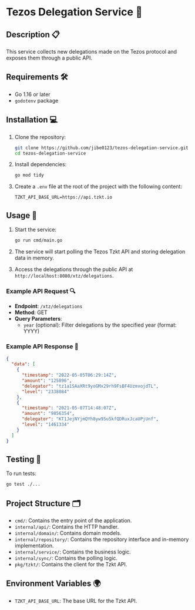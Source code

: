 # Tezos Delegation Service 🚀

## Description 📋

This service collects new delegations made on the Tezos protocol and exposes them through a public API.

## Requirements 🛠️

- Go 1.16 or later
- `godotenv` package

## Installation 💻

1. Clone the repository:
   ```sh
   git clone https://github.com/jibe0123/tezos-delegation-service.git
   cd tezos-delegation-service
   ```

2. Install dependencies:
   ```sh
   go mod tidy
   ```

3. Create a `.env` file at the root of the project with the following content:
   ```plaintext
   TZKT_API_BASE_URL=https://api.tzkt.io
   ```

## Usage 🚀

1. Start the service:
   ```sh
   go run cmd/main.go
   ```

2. The service will start polling the Tezos Tzkt API and storing delegation data in memory.

3. Access the delegations through the public API at `http://localhost:8080/xtz/delegations`.

### Example API Request 🔍

- **Endpoint**: `/xtz/delegations`
- **Method**: GET
- **Query Parameters**:
    - `year` (optional): Filter delegations by the specified year (format: YYYY)

### Example API Response 📄

```json
{
  "data": [
    {
      "timestamp": "2022-05-05T06:29:14Z",
      "amount": "125896",
      "delegator": "tz1a1SAaXRt9yoGMx29rh9FsBF4UzmvojdTL",
      "level": "2338084"
    },
    {
      "timestamp": "2021-05-07T14:48:07Z",
      "amount": "9856354",
      "delegator": "KT1JejNYjmQYh8yw95u5kfQDRuxJcaUPjUnf",
      "level": "1461334"
    }
  ]
}
```

## Testing 🧪

To run tests:

```sh
go test ./...
```

## Project Structure 🗂️

- `cmd/`: Contains the entry point of the application.
- `internal/api/`: Contains the HTTP handler.
- `internal/domain/`: Contains domain models.
- `internal/repository/`: Contains the repository interface and in-memory implementation.
- `internal/service/`: Contains the business logic.
- `internal/sync/`: Contains the polling logic.
- `pkg/tzkt/`: Contains the client for the Tzkt API.

## Environment Variables 🌍

- `TZKT_API_BASE_URL`: The base URL for the Tzkt API.